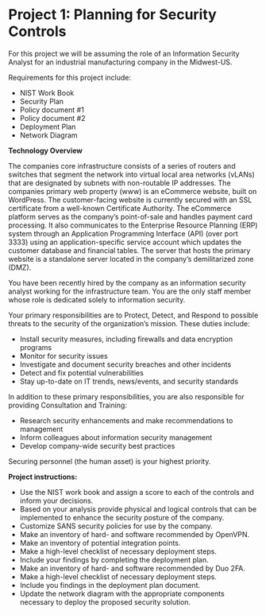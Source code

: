 # Project 1: Planning for Security Controls

For this project we will be assuming the role of an Information Security Analyst for an industrial manufacturing company in the Midwest-US. 

Requirements for this project include:

* NIST Work Book
* Security Plan
* Policy document #1
* Policy document #2
* Deployment Plan
* Network Diagram

**Technology Overview**

The companies core infrastructure consists of a series of routers and switches that segment the network into virtual local area networks (vLANs) that are designated by subnets with non-routable IP addresses. 
The companies primary web property (www) is an eCommerce website, built on WordPress. The customer-facing website is currently secured with an SSL certificate from a well-known Certificate Authority. The eCommerce platform serves as the company’s point-of-sale and handles payment card processing. It also communicates to the Enterprise Resource Planning (ERP) system through an Application Programming Interface (API) (over port 3333) using an application-specific service account which updates the customer database and financial tables. The server that hosts the primary website is a standalone server located in the company’s demilitarized zone (DMZ).

You have been recently hired by the company as an information security analyst working for the infrastructure team. You are the only staff member whose role is dedicated solely to information security.

Your primary responsibilities are to Protect, Detect, and Respond to possible threats to the security of the organization’s mission. These duties include:

* Install security measures, including firewalls and data encryption programs
* Monitor for security issues
* Investigate and document security breaches and other incidents
* Detect and fix potential vulnerabilities
* Stay up-to-date on IT trends, news/events, and security standards

In addition to these primary responsibilities, you are also responsible for providing Consultation and Training:

* Research security enhancements and make recommendations to management
* Inform colleagues about information security management
* Develop company-wide security best practices

Securing personnel (the human asset) is your highest priority.

**Project instructions:**

* Use the NIST work book and assign a score to each of the controls and inform your decisions.
* Based on your analysis provide physical and logical controls that can be implemented to enhance the security posture of the company.
* Customize SANS security policies for use by the company.
* Make an inventory of hard- and software recommended by OpenVPN.
* Make an inventory of potential integration points.
* Make a high-level checklist of necessary deployment steps.
* Include your findings by completing the deployment plan.
* Make an inventory of hard- and software recommended by Duo 2FA.
* Make a high-level checklist of necessary deployment steps.
* Include you findings in the deployment plan document.
* Update the network diagram with the appropriate components necessary to deploy the proposed security solution.

